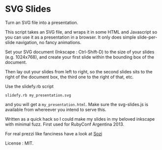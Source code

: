 # SVG Slides

Turn an SVG file into a presentation.

This script takes an SVG file, and wraps it in some HTML and Javascript so you can use it as a presentation in a browser. It only does simple slide-per-slide navigation, no fancy animations.

Set your SVG document (Inkscape : Ctrl-Shift-D) to the size of your slides (e.g. 1024x768), and create your first slide within the bounding box of the document.

Then lay out your slides from left to right, so the second slides sits to the right of the document box, the third one to the right of that, etc.

Use the slidefy.rb script

```
slidefy.rb my_presentation.svg
```

and you will get a `my_presentation.html`. Make sure the svg-slides.js is available from whereever you intend to serve this.

Written as a quick hack so I could make my slides in my beloved inkscape with minimal fuzz. First used for RubyConf Argentina 2013.

For real prezzi like fanciness have a look at [Sozi](http://sozi.baierouge.fr/)

License : MIT.
